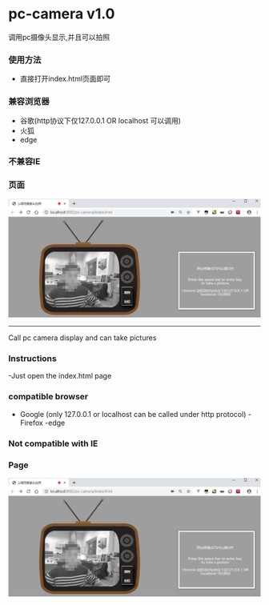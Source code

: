 # pc-camera v1.0
调用pc摄像头显示,并且可以拍照

### 使用方法
- 直接打开index.html页面即可

### 兼容浏览器
- 谷歌(http协议下仅127.0.0.1 OR localhost 可以调用)
- 火狐
- edge

### 不兼容IE

### 页面
![demo](./image/readMe.jpg)

****

Call pc camera display and can take pictures

### Instructions
-Just open the index.html page

### compatible browser
- Google (only 127.0.0.1 or localhost can be called under http protocol)
-Firefox
-edge

### Not compatible with IE

### Page
![demo](./image/readMe.jpg)